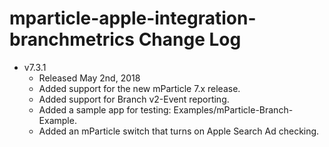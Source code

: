 # mparticle-apple-integration-branchmetrics Change Log

- v7.3.1
  * Released May 2nd, 2018
  * Added support for the new mParticle 7.x release.
  * Added support for Branch v2-Event reporting.
  * Added a sample app for testing: Examples/mParticle-Branch-Example.
  * Added an mParticle switch that turns on Apple Search Ad checking.
